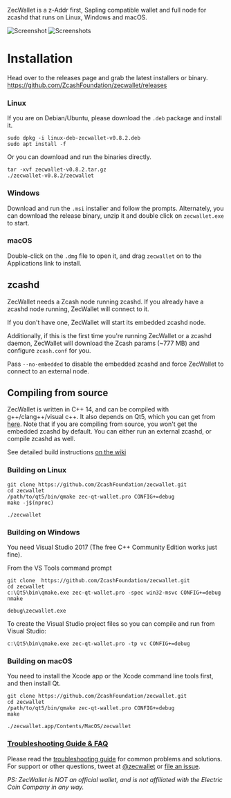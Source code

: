 ZecWallet is a z-Addr first, Sapling compatible wallet and full node for zcashd that runs on Linux, Windows and macOS.

![Screenshot](docs/screenshot-main.png?raw=true)
![Screenshots](docs/screenshot-sub.png?raw=true)
# Installation

Head over to the releases page and grab the latest installers or binary. https://github.com/ZcashFoundation/zecwallet/releases

### Linux

If you are on Debian/Ubuntu, please download the `.deb` package and install it.
```
sudo dpkg -i linux-deb-zecwallet-v0.8.2.deb
sudo apt install -f
```

Or you can download and run the binaries directly.
```
tar -xvf zecwallet-v0.8.2.tar.gz
./zecwallet-v0.8.2/zecwallet
```

### Windows
Download and run the `.msi` installer and follow the prompts. Alternately, you can download the release binary, unzip it and double click on `zecwallet.exe` to start.

### macOS
Double-click on the `.dmg` file to open it, and drag `zecwallet` on to the Applications link to install.

## zcashd
ZecWallet needs a Zcash node running zcashd. If you already have a zcashd node running, ZecWallet will connect to it. 

If you don't have one, ZecWallet will start its embedded zcashd node. 

Additionally, if this is the first time you're running ZecWallet or a zcashd daemon, ZecWallet will download the Zcash params (~777 MB) and configure `zcash.conf` for you. 

Pass `--no-embedded` to disable the embedded zcashd and force ZecWallet to connect to an external node.

## Compiling from source
ZecWallet is written in C++ 14, and can be compiled with g++/clang++/visual c++. It also depends on Qt5, which you can get from [here](https://www.qt.io/download). Note that if you are compiling from source, you won't get the embedded zcashd by default. You can either run an external zcashd, or compile zcashd as well. 

See detailed build instructions [on the wiki](https://github.com/ZcashFoundation/zecwallet/wiki/Compiling-from-source-code)

### Building on Linux

```
git clone https://github.com/ZcashFoundation/zecwallet.git
cd zecwallet
/path/to/qt5/bin/qmake zec-qt-wallet.pro CONFIG+=debug
make -j$(nproc)

./zecwallet
```

### Building on Windows
You need Visual Studio 2017 (The free C++ Community Edition works just fine). 

From the VS Tools command prompt
```
git clone  https://github.com/ZcashFoundation/zecwallet.git
cd zecwallet
c:\Qt5\bin\qmake.exe zec-qt-wallet.pro -spec win32-msvc CONFIG+=debug
nmake

debug\zecwallet.exe
```

To create the Visual Studio project files so you can compile and run from Visual Studio:
```
c:\Qt5\bin\qmake.exe zec-qt-wallet.pro -tp vc CONFIG+=debug
```

### Building on macOS
You need to install the Xcode app or the Xcode command line tools first, and then install Qt. 

```
git clone https://github.com/ZcashFoundation/zecwallet.git
cd zecwallet
/path/to/qt5/bin/qmake zec-qt-wallet.pro CONFIG+=debug
make

./zecwallet.app/Contents/MacOS/zecwallet
```

### [Troubleshooting Guide & FAQ](https://github.com/ZcashFoundation/zecwallet/wiki/Troubleshooting-&-FAQ)
Please read the [troubleshooting guide](https://docs.zecwallet.co/troubleshooting/) for common problems and solutions.
For support or other questions, tweet at [@zecwallet](https://twitter.com/zecwallet) or [file an issue](https://github.com/ZcashFoundation/zecwallet/issues).

_PS: ZecWallet is NOT an official wallet, and is not affiliated with the Electric Coin Company in any way._
